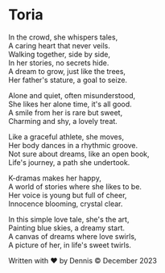 # Toria

In the crowd, she whispers tales,<br>
A caring heart that never veils.<br>
Walking together, side by side,<br>
In her stories, no secrets hide.<br>
A dream to grow, just like the trees,<br>
Her father's stature, a goal to seize.<br>

Alone and quiet, often misunderstood,<br>
She likes her alone time, it's all good.<br>
A smile from her is rare but sweet,<br>
Charming and shy, a lovely treat.<br>

Like a graceful athlete, she moves,<br>
Her body dances in a rhythmic groove.<br>
Not sure about dreams, like an open book,<br>
Life's journey, a path she undertook.<br>

K-dramas makes her happy,<br>
A world of stories where she likes to be.<br>
Her voice is young but full of cheer,<br>
Innocence blooming, crystal clear.<br>

In this simple love tale, she's the art,<br>
Painting blue skies, a dreamy start.<br>
A canvas of dreams where love swirls,<br>
A picture of her, in life's sweet twirls.<br>


Written with ❤️ by Dennis © December 2023
